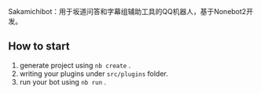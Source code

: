 Sakamichibot：用于坂道问答和字幕组辅助工具的QQ机器人，基于Nonebot2开发。

## How to start

1. generate project using `nb create` .
2. writing your plugins under `src/plugins` folder.
3. run your bot using `nb run` .
